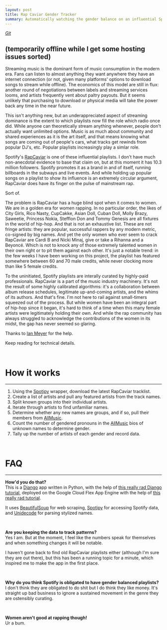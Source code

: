 ```yaml
---
layout: post
title: Rap Caviar Gender Tracker
summary: Automatically watching the gender balance on an influential Spotify playlist.
---
```

_[Git](https://github.com/afriedman412/rcg_full)_   
<!-- <h2><a href="https://rcg-live.appspot.com/">CLICK HERE TO SEE THE RAP CAVIAR GENDER TRACKER</a></h2>    -->
<h2>(temporarily offline while I get some hosting issues sorted)</h2>

Streaming music is the dominant form of music consumption in the modern era. Fans can listen to almost anything they want anywhere they have an internet connection (or not, given many platforms' options to download songs to stream while offline). The economics of this model are still in flux: another round of negotiations between labels and streaming services looms, and artists frequently vent about paltry payouts. But it seems unlikely that purchasing to download or physical media will take the power back any time in the near future.   

This isn't anything new, but an underappreciated aspect of streaming dominance is the extent to which playlists now fill the role which radio once did. While anyone can theoretically stream anything whenever, people don't actually want unlimited options. Music is as much about community and shared experiences as it is the art itself, and that means knowing what songs are coming out of people's cars, what tracks get rewinds from popular DJ's, etc. Popular playlists increasingly play a simlar role.   

Spotify's [RapCaviar](https://open.spotify.com/user/spotify/playlist/37i9dQZF1DX0XUsuxWHRQd?si=FhuE4m2IREWgQZ520vumvA) is one of these influential playlists. I don't have much non-anecdotal evidence to base that claim on, but at this moment it has 10.3 million followers. Spotify promotes it as a brand in and of itself, running billboards in the subways and live events. And while holding up popular songs on a playlist to show its influence is an extremely circular argument, RapCaviar does have its finger on the pulse of mainstream rap.   

Sort of.   

The problem is RapCaviar has a huge blind spot when it comes to women. We are in a golden era for women rapping. In no particular order, the likes of City Girls, Rico Nasty, CupCakke, Asian Doll, Cuban Doll, Molly Brazy, Saweetie, Princess Nokia, Stefflon Don and Tommy Genesis are all fixtures in the world of hip-hop. And that is not an exhaustive list. These are not fringe artists: they are popular, successful rappers by any modern metric, co-signed by big names. And yet the only women who ever seem to crack RapCaviar are Cardi B and Nicki Minaj, give or take a Rihanna and a Beyoncé. Which is not to knock any of those extremely talented women in their own right or to pit them against each other. It's just a notable trend: in the few weeks I have been working on this project, the playlist has featured somewhere between 60 and 70 male credits, while never clocking more than like 5 female credits.   

To the uninitiated, Spotify playlists are interally curated by highly-paid professionals. RapCaviar is a part of the music industry machinery. It's not the result of some highly calibrated algorithms: it's a collaboration between album release schedules, legitimate up-and-coming artists, and the whims of its authors. And that's fine. I'm not here to rail against small-timers squeezed out of the process. But while women have been an integral part of hip-hop since it began, it's hard to think of a time when this many female artists were legitimately holding their own. And while the rap community has always struggled to acknowledge the contributions of the women in its midst, the gap has never seemed so glaring.   

Thanks to [Ian Meyer](https://github.com/imeyer) for the help.   

Keep reading for technical details.   

<br>

# How it works
---
<ol>
	<li>Using the <a href="https://spotipy.readthedocs.io/en/latest/">Spotipy</a> wrapper, download the latest RapCaviar tracklist.</li>
	<li>Create a list of artists and pull any featured artists from the track names.</li>
	<li>Split known groups into their individual artists.</li>
	<li>Iterate through artists to find unfamiliar names.</li>
	<li>Determine whether any new names are groups, and if so, pull their members from <a href="http://allmusic.com">AllMusic</a>.</li>
	<li>Count the number of gendered pronouns in the <a href="http://allmusic.com">AllMusic</a> bios of unknown names to determine gender.</li>
	<li>Tally up the number of artists of each gender and record data.</li>
</ol>

<br>

# FAQ
---
<strong>How'd you do that?</strong>  
This is a [Django](https://www.djangoproject.com/) app written in Python, with the help of [this really rad Django tutorial](https://docs.djangoproject.com/en/2.1/intro/tutorial01/), deployed on the Google Cloud Flex App Engine with the help of [this really rad tutorial](https://codeburst.io/beginners-guide-to-deploying-a-django-postgresql-project-on-google-cloud-s-flexible-app-engine-e3357b601b91).  

It uses [BeautifulSoup](https://www.crummy.com/software/BeautifulSoup/) for web scraping, [Spotipy](https://spotipy.readthedocs.io/en/latest/) for accessing Spotify data, and [Unidecode](https://pypi.org/project/Unidecode/) for parsing stylized names.

<br>

<strong>Are you keeping the data to track patterns?</strong>  
Yes I am. But at the moment, I feel like the numbers speak for themselves and when something changes it will be notable.  

I haven't gone back to find old RapCaviar playlists either (although I'm sure they are out there), but this has been a running topic for a minute, which inspired me to make the app in the first place.

<br>

<strong>Why do you think Spotify is obligated to have gender balanced playlists?</strong>  
I don't think they are obligated to do shit but I do think they like money. It's straight up bad business to ignore a sustained movement in the genre they are ostensibly curating.

<br>

<strong>Women aren't good at rapping though!</strong>  
Ur a bum.
